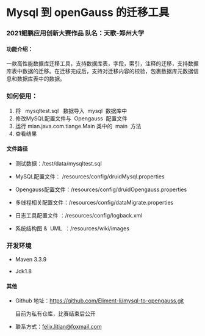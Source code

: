 # Mysql 到 openGauss 的迁移工具
### 2021鲲鹏应用创新大赛作品 队名：天歌-郑州大学

#### 功能介绍：

一款高性能数据库迁移工具，支持数据库表，字段，索引，注释的迁移，支持数据库表中数据的迁移。在迁移完成后，支持对迁移内容的校验，包裹数据库元数据信息和数据库表中的数据。



### 如何使用：

1. 将 &nbsp;&nbsp;mysqltest.sql &nbsp;&nbsp;数据导入&nbsp;&nbsp;mysql&nbsp;&nbsp;数据库中
2. 修改MySQL配置文件与&nbsp;&nbsp;Opengauss&nbsp;&nbsp;配置文件
3. 运行 mian.java.com.tiange.Main 类中的&nbsp;&nbsp;main&nbsp;&nbsp;方法
4. 查看结果

#### 文件路径

- 测试数据：/test/data/mysqltest.sql



- MySQL配置文件： /resources/config/druidMysql.properties



- Opengauss配置文件：/resources/config/druidOpengauss.properties



- 多线程相关配置文件：/resources/config/dataMigrate.properties

  

- 日志工具配置文件 ：/resources/config/logback.xml

- 系统结构图&nbsp;& &nbsp;UML&nbsp; ：/resources/wiki/images



### 开发环境

- Maven 3.3.9 

- Jdk1.8 

#### 其他

- Github 地址：https://github.com/Eliment-li/mysql-to-opengauss.git

  目前为私有仓库，比赛结束后公开

- 联系方式：felix.litian@foxmail.com

